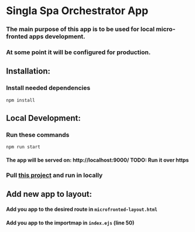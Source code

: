 # Singla Spa Orchestrator App

### The main purpose of this app is to be used for local micro-fronted apps development.

### At some point it will be configured for production.

## Installation:

### Install needed dependencies

`npm install`

## Local Development:

### Run these commands

`npm run start`

#### The app will be served on: http://localhost:9000/ TODO: Run it over https

### Pull [this project](https://github.com/marin51/spa-vue3/tree/master) and run in locally

## Add new app to layout:

#### Add you app to the desired route in `microfronted-layout.html`

#### Add you app to the importmap in `index.ejs` (line 50)
